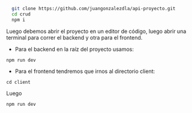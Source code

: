 ```bash
  git clone https://github.com/juangonzalezdla/api-proyecto.git
  cd crud
  npm i
```
Luego debemos abrir el proyecto en un editor de código, luego abrir una terminal para correr el backend y otra para el frontend.

- Para el backend en la raíz del proyecto usamos:

```
npm run dev
```

- Para el frontend tendremos que irnos al directorio client:
```
cd client
```
Luego
```
npm run dev
```